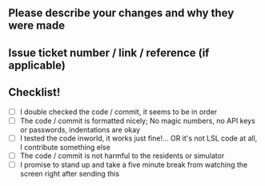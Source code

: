 ## Please describe your changes and why they were made

## Issue ticket number / link / reference (if applicable)

## Checklist!
- [ ] I double checked the code / commit, it seems to be in order
- [ ] The code / commit is formatted nicely; No magic numbers, no API keys or passwords, indentations are okay
- [ ] I tested the code inworld, it works just fine!... OR it's not LSL code at all, I contribute something else
- [ ] The code / commit is not harmful to the residents or simulator
- [ ] I promise to stand up and take a five minute break from watching the screen right after sending this
